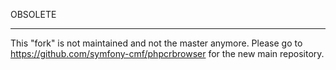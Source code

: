OBSOLETE
********
 
This "fork" is not maintained and not the master anymore. Please go to
https://github.com/symfony-cmf/phpcrbrowser
for the new main repository.
